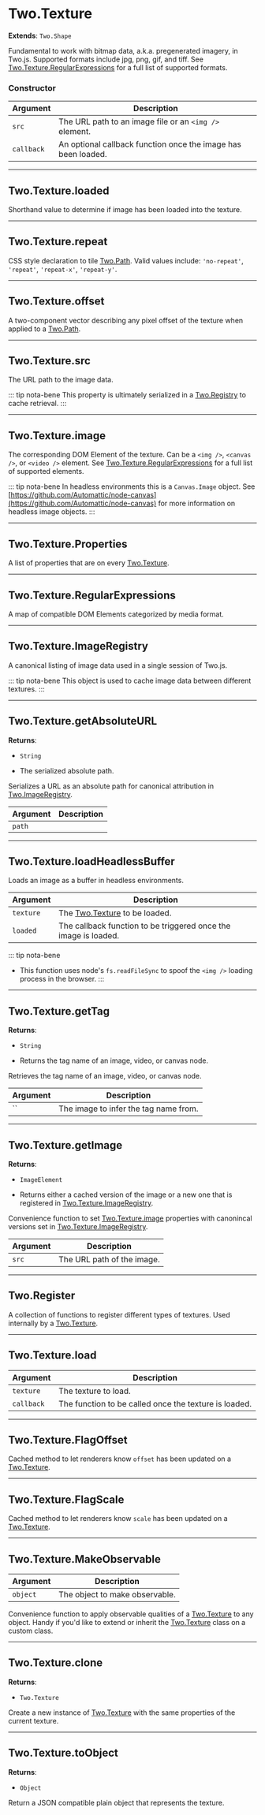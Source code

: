 # Two.Texture


__Extends__: `Two.Shape`


Fundamental to work with bitmap data, a.k.a. pregenerated imagery, in Two.js. Supported formats include jpg, png, gif, and tiff. See [Two.Texture.RegularExpressions](/documentation/texture#two-texture-regularexpressions) for a full list of supported formats.


### Constructor


| Argument | Description |
| ---- | ----------- |
| `src` | The URL path to an image file or an `<img />` element. |
| `callback` | An optional callback function once the image has been loaded. |



---

<div class="instance">

## Two.Texture.loaded






Shorthand value to determine if image has been loaded into the texture.









</div>



---

<div class="instance">

## Two.Texture.repeat






CSS style declaration to tile [Two.Path](/documentation/path). Valid values include: `'no-repeat'`, `'repeat'`, `'repeat-x'`, `'repeat-y'`.









</div>



---

<div class="instance">

## Two.Texture.offset






A two-component vector describing any pixel offset of the texture when applied to a [Two.Path](/documentation/path).









</div>



---

<div class="instance">

## Two.Texture.src






The URL path to the image data.








::: tip nota-bene
This property is ultimately serialized in a [Two.Registry](/documentation/registry) to cache retrieval.
:::


</div>



---

<div class="instance">

## Two.Texture.image






The corresponding DOM Element of the texture. Can be a `<img />`, `<canvas />`, or `<video />` element. See [Two.Texture.RegularExpressions](/documentation/texture#two-texture-regularexpressions) for a full list of supported elements.








::: tip nota-bene
In headless environments this is a `Canvas.Image` object. See [https://github.com/Automattic/node-canvas](https://github.com/Automattic/node-canvas) for more information on headless image objects.
:::


</div>



---

<div class="static">

## Two.Texture.Properties






A list of properties that are on every [Two.Texture](/documentation/texture).









</div>



---

<div class="static">

## Two.Texture.RegularExpressions






A map of compatible DOM Elements categorized by media format.









</div>



---

<div class="static">

## Two.Texture.ImageRegistry






A canonical listing of image data used in a single session of Two.js.








::: tip nota-bene
This object is used to cache image data between different textures.
:::


</div>



---

<div class="static">

## Two.Texture.getAbsoluteURL


__Returns__:



+ `String`



- The serialized absolute path.







Serializes a URL as an absolute path for canonical attribution in [Two.ImageRegistry](/documentation/imageregistry).



| Argument | Description |
| ---- | ----------- |
| `path` |  |






</div>



---

<div class="static">

## Two.Texture.loadHeadlessBuffer






Loads an image as a buffer in headless environments.



| Argument | Description |
| ---- | ----------- |
| `texture` | The [Two.Texture](/documentation/texture) to be loaded. |
| `loaded` | The callback function to be triggered once the image is loaded. |





::: tip nota-bene
- This function uses node's `fs.readFileSync` to spoof the `<img />` loading process in the browser.
:::


</div>



---

<div class="static">

## Two.Texture.getTag


__Returns__:



+ `String`



- Returns the tag name of an image, video, or canvas node.







Retrieves the tag name of an image, video, or canvas node.



| Argument | Description |
| ---- | ----------- |
| `` | The image to infer the tag name from. |






</div>



---

<div class="static">

## Two.Texture.getImage


__Returns__:



+ `ImageElement`



- Returns either a cached version of the image or a new one that is registered in [Two.Texture.ImageRegistry](/documentation/texture#two-texture-imageregistry).







Convenience function to set [Two.Texture.image](/documentation/texture#two-texture-image) properties with canonincal versions set in [Two.Texture.ImageRegistry](/documentation/texture#two-texture-imageregistry).



| Argument | Description |
| ---- | ----------- |
| `src` | The URL path of the image. |






</div>



---

<div class="static">

## Two.Register










A collection of functions to register different types of textures. Used internally by a [Two.Texture](/documentation/texture).



</div>



---

<div class="static">

## Two.Texture.load








| Argument | Description |
| ---- | ----------- |
| `texture` | The texture to load. |
| `callback` | The function to be called once the texture is loaded. |






</div>



---

<div class="static">

## Two.Texture.FlagOffset










Cached method to let renderers know `offset` has been updated on a [Two.Texture](/documentation/texture).



</div>



---

<div class="static">

## Two.Texture.FlagScale










Cached method to let renderers know `scale` has been updated on a [Two.Texture](/documentation/texture).



</div>



---

<div class="static">

## Two.Texture.MakeObservable








| Argument | Description |
| ---- | ----------- |
| `object` | The object to make observable. |


Convenience function to apply observable qualities of a [Two.Texture](/documentation/texture) to any object. Handy if you'd like to extend or inherit the [Two.Texture](/documentation/texture) class on a custom class.



</div>



---

<div class="instance">

## Two.Texture.clone


__Returns__:



+ `Two.Texture`













Create a new instance of [Two.Texture](/documentation/texture) with the same properties of the current texture.



</div>



---

<div class="instance">

## Two.Texture.toObject


__Returns__:



+ `Object`













Return a JSON compatible plain object that represents the texture.



</div>


